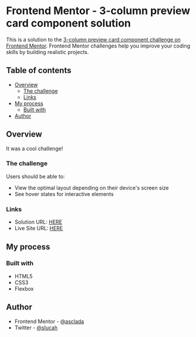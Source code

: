 # Frontend Mentor - 3-column preview card component solution

This is a solution to the [3-column preview card component challenge on Frontend Mentor](https://www.frontendmentor.io/challenges/3column-preview-card-component-pH92eAR2-). Frontend Mentor challenges help you improve your coding skills by building realistic projects. 

## Table of contents

- [Overview](#overview)
  - [The challenge](#the-challenge)
  - [Links](#links)
- [My process](#my-process)
  - [Built with](#built-with)
- [Author](#author)

## Overview

It was a cool challenge!

### The challenge

Users should be able to:

- View the optimal layout depending on their device's screen size
- See hover states for interactive elements

### Links

- Solution URL: [HERE](https://github.com/asclada/3-column-preview-card-component)
- Live Site URL: [HERE](https://3-column-preview-card-component-gules.vercel.app/)

## My process

### Built with

- HTML5
- CSS3
- Flexbox

## Author

- Frontend Mentor - [@asclada](https://www.frontendmentor.io/profile/asclada)
- Twitter - [@slucah](https://www.twitter.com/slucah)